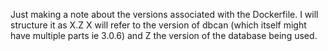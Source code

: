 Just making a note about the versions associated with the Dockerfile.  I will structure it as X.Z  X will refer to the version of dbcan (which itself might have multiple parts ie 3.0.6) and Z the version of the database being used. 